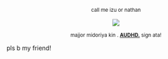 <p align="center" dir="auto">
<sub>call me izu or nathan </sub>

<p align="center" dir="auto">
<img src="https://i.postimg.cc/9QLvYbbm/Untitled533-20250920090841.png" style="max-width: 100%; "></p>

<p align="center" dir="auto">
<sub>majjor midoriya kin . <b><ins>AUDHD.</ins></b> sign ata! </sub>

pls b my friend!


<!--
**dynaloser/dynaloser** is a ✨ _special_ ✨ repository because its `README.md` (this file) appears on your GitHub profile.

Here are some ideas to get you started:

- 🔭 I’m currently working on ...
- 🌱 I’m currently learning ...
- 👯 I’m looking to collaborate on ...
- 🤔 I’m looking for help with ...
- 💬 Ask me about ...
- 📫 How to reach me: ...
- 😄 Pronouns: ...
- ⚡ Fun fact: ...
-->


<!--
**zukuloser/zukuloser** is a ✨ _special_ ✨ repository because its `README.md` (this file) appears on your GitHub profile.

Here are some ideas to get you started:

- 🔭 I’m currently working on ...
- 🌱 I’m currently learning ...
- 👯 I’m looking to collaborate on ...
- 🤔 I’m looking for help with ...
- 💬 Ask me about ...
- 📫 How to reach me: ...
- 😄 Pronouns: ...
- ⚡ Fun fact: ...
-->
